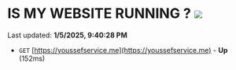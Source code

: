 # IS MY WEBSITE RUNNING ? [![](https://img.shields.io/static/v1?label=Sponsor&message=%E2%9D%A4&logo=GitHub&color=%23fe8e86)](https://github.com/sponsors/Youssef-Lehmam)

Last updated: **1/5/2025, 9:40:28 PM**

- `GET` [https://youssefservice.me](https://youssefservice.me) - **Up** (152ms)
